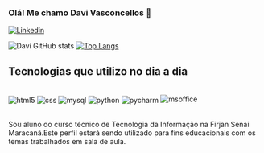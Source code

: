 ### Olá! Me chamo Davi Vasconcellos 👋
[![Linkedin](https://img.shields.io/badge/LinkedIn-0077B5?style=for-the-badge&logo=linkedin&logoColor=white)](https://www.linkedin.com/in/davijvasconcellos/)

![Davi GitHub stats](https://github-readme-stats.vercel.app/api?username=davijvasconcellos-senai&icons=true&theme=blue-green)
[![Top Langs](https://github-readme-stats.vercel.app/api/top-langs/?username=davijvasconcellos-senai&theme=blue-green)](https://github.com/davijvasconcellos-senai/davijvasconcellos-senai/edit/main/README.md)

## Tecnologias que utilizo no dia a dia
<div style="display: inline_block"><br/>
  <img align="center" alt="html5" src="https://img.shields.io/badge/HTML5-E34F26?style=for-the-badge&logo=html5&logoColor=white"/>
  <img align="center" alt="css" src="https://img.shields.io/badge/CSS-239120?&style=for-the-badge&logo=css3&logoColor=white"/>
  <img align="center" alt="mysql" src="https://img.shields.io/badge/MySQL-00000F?style=for-the-badge&logo=mysql&logoColor=white"/>
  <img align="center" alt="python" src="https://img.shields.io/badge/Python-3776AB?style=for-the-badge&logo=python&logoColor=white"/>
  <img align="center" alt="pycharm" src="https://img.shields.io/badge/PyCharm-000000.svg?&style=for-the-badge&logo=PyCharm&logoColor=white"/>
  <img align="git" alt="msoffice" src="https://img.shields.io/badge/GIT-E44C30?style=for-the-badge&logo=git&logoColor=white"/>
</div><br/>

Sou aluno do curso técnico de Tecnologia da Informação na Firjan Senai Maracanã.Este perfil estará sendo utilizado para fins educacionais com os temas trabalhados em sala de aula.
